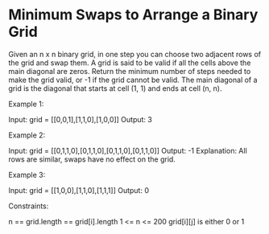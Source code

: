 # Minimum Swaps to Arrange a Binary Grid

Given an n x n binary grid, in one step you can choose two adjacent rows of the grid and swap them.
A grid is said to be valid if all the cells above the main diagonal are zeros.
Return the minimum number of steps needed to make the grid valid, or -1 if the grid cannot be valid.
The main diagonal of a grid is the diagonal that starts at cell (1, 1) and ends at cell (n, n).

Example 1:

Input: grid = [[0,0,1],[1,1,0],[1,0,0]]
Output: 3

Example 2:

Input: grid = [[0,1,1,0],[0,1,1,0],[0,1,1,0],[0,1,1,0]]
Output: -1
Explanation: All rows are similar, swaps have no effect on the grid.

Example 3:

Input: grid = [[1,0,0],[1,1,0],[1,1,1]]
Output: 0

Constraints:

n == grid.length == grid[i].length
1 <= n <= 200
grid[i][j] is either 0 or 1
